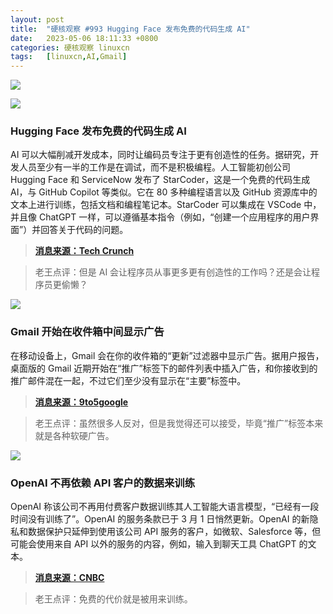 ```yaml
---
layout: post
title:	"硬核观察 #993 Hugging Face 发布免费的代码生成 AI"
date:	2023-05-06 18:11:33 +0800 
categories:	硬核观察 linuxcn 
tags:	[linuxcn,AI,Gmail]
---
```



![](/Asserts/Images//attachment/album/202305/06/181046voytpiyolthlb6bp.jpg)


![](/Asserts/Images//attachment/album/202305/06/181056fcrccr2yj0lybeyc.jpg)


### Hugging Face 发布免费的代码生成 AI


AI 可以大幅削减开发成本，同时让编码员专注于更有创造性的任务。据研究，开发人员至少有一半的工作是在调试，而不是积极编程。人工智能初创公司 Hugging Face 和 ServiceNow 发布了 StarCoder，这是一个免费的代码生成 AI，与 GitHub Copilot 等类似。它在 80 多种编程语言以及 GitHub 资源库中的文本上进行训练，包括文档和编程笔记本。StarCoder 可以集成在 VSCode 中，并且像 ChatGPT 一样，可以遵循基本指令（例如，“创建一个应用程序的用户界面”）并回答关于代码的问题。



> 
> **[消息来源：Tech Crunch](https://techcrunch.com/2023/05/04/hugging-face-and-servicenow-release-a-free-code-generating-model/)**
> 
> 
> 



> 
> 老王点评：但是 AI 会让程序员从事更多更有创造性的工作吗？还是会让程序员更偷懒？
> 
> 
> 


![](/Asserts/Images//attachment/album/202305/06/181104rb0i2os8chtxceoi.jpg)


### Gmail 开始在收件箱中间显示广告


在移动设备上，Gmail 会在你的收件箱的“更新”过滤器中显示广告。据用户报告，桌面版的 Gmail 近期开始在“推广”标签下的邮件列表中插入广告，和你接收到的推广邮件混在一起，不过它们至少没有显示在“主要”标签中。



> 
> **[消息来源：9to5google](https://9to5google.com/2023/05/05/gmail-ads-increase-2023/)**
> 
> 
> 



> 
> 老王点评：虽然很多人反对，但是我觉得还可以接受，毕竟“推广”标签本来就是各种软硬广告。
> 
> 
> 


![](/Asserts/Images//attachment/album/202305/06/181120qj6j164e6mj86u6j.jpg)


### OpenAI 不再依赖 API 客户的数据来训练


OpenAI 称该公司不再用付费客户数据训练其人工智能大语言模型，“已经有一段时间没有训练了”。OpenAI 的服务条款已于 3 月 1 日悄然更新。OpenAI 的新隐私和数据保护只延伸到使用该公司 API 服务的客户，如微软、Salesforce 等，但可能会使用来自 API 以外的服务的内容，例如，输入到聊天工具 ChatGPT 的文本。



> 
> **[消息来源：CNBC](https://www.cnbc.com/2023/05/05/sam-altman-openai-wont-tap-into-customer-apis.html)**
> 
> 
> 



> 
> 老王点评：免费的代价就是被用来训练。
> 
> 
>
